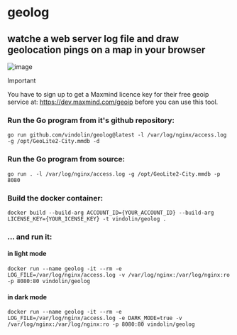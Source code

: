 # geolog
## watche a web server log file and draw geolocation pings on a map in your browser

![image](https://github.com/vindolin/geolog/assets/834347/0bad8918-99b6-45b4-a88a-e58eca3b3c67)



> [!IMPORTANT]
> You have to sign up to get a Maxmind licence key for their free geoip service at: https://dev.maxmind.com/geoip before you can use this tool.

### Run the Go program from it's github repository:
```
go run github.com/vindolin/geolog@latest -l /var/log/nginx/access.log -g /opt/GeoLite2-City.mmdb -d
```


### Run the Go program from source:
```
go run . -l /var/log/nginx/access.log -g /opt/GeoLite2-City.mmdb -p 8080
```

### Build the docker container:

```
docker build --build-arg ACCOUNT_ID={YOUR_ACCOUNT_ID} --build-arg LICENSE_KEY={YOUR_ICENSE_KEY} -t vindolin/geolog .
```

### ... and run it:

#### in light mode
```
docker run --name geolog -it --rm -e LOG_FILE=/var/log/nginx/access.log -v /var/log/nginx:/var/log/nginx:ro -p 8080:80 vindolin/geolog
```

#### in dark mode
```
docker run --name geolog -it --rm -e LOG_FILE=/var/log/nginx/access.log -e DARK_MODE=true -v /var/log/nginx:/var/log/nginx:ro -p 8080:80 vindolin/geolog
```
